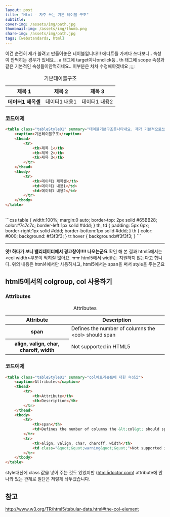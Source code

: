 ```yaml
---
layout: post
title: "Html - 자주 쓰는 기본 테이블 구조"
subtitle: 
cover-img: /assets/img/path.jpg
thumbnail-img: /assets/img/thumb.png
share-img: /assets/img/path.jpg
tags: [webstandards, html]
---
```

이건 순전히 제가 쓸려고 만들어놓은 테이블입니다!!! 에디트를 가져다 쓰다보니.. 속성이 안먹히는 경우가 있네요… a 태그에 target이나onclick등.. th 태그에 scope 속성과 같은 기본적인 속성들이안먹히네요.. 이부분은 차차 수정해야겠네요 ;;;;
<!--more-->

<table class="tableStyle01" summary="테이블기본구조를나타내요. 제가 기본적으로쓰는 스타일">
    <caption>기본테이블구조</caption>
    <thead>
    <tr>
        <th>제목 1</th>
        <th>제목 2</th>
        <th>제목 3</th>
    </tr>
    </thead>
    <tbody>
    <tr>
        <th>데이터1 제목셀</th>
        <td>데이터1 내용1</td>
        <td>데이터1 내용2</td>
    </tr>
    </tbody>
</table>

### 코드예제
```html
<table class="tableStyle01" summary="테이블기본구조를나타내요. 제가 기본적으로쓰는 스타일">
    <caption>기본테이블구조</caption>
    <thead>
        <tr>
            <th>제목 1</th>
            <th>제목 2</th>
            <th>제목 3</th>
        </tr>
    </thead>
    <tbody>
        <tr>
            <th>데이터1 제목셀</th>
            <td>데이터1 내용1</td>
            <td>데이터1 내용2</td>
        </tr>
    </tbody>
</table>
```
<br>
```css
table { width:100%; margin:0 auto; border-top: 2px solid #65BB28; color:#7c7c7c; border-left:1px solid #ddd; }
th, td { padding: 5px 6px; border-right:1px solid #ddd; border-bottom:1px solid #ddd; }
th { color: #000; background: #f3f3f3; }
tr:hover { background:#f3f3f3; }
```
<hr>

<strong>앗! 하다가 보니 밸리데이터에서 경고창이!!!! 나오는군요</strong>
확인 해 본 결과 html5에서는 &lt;col width&gt;부분이 먹히질 않아요. ㅠㅠ  html5에서 width는 지원하지 않는다고 합니다. 위의 내용은 html4에서만 사용하시고, html5에서는 span을 써서 style을 주는군요

## html5에서의 colgroup, col 사용하기
### Attributes
<table class="tableStyle01" summary="col에트리뷰트에 대한 속성값">
<caption>Attributes</caption>
<thead>
    <tr>
    <th>Attribute</th>
    <th>Description</th>
    </tr>
</thead>
<tbody>
    <tr>
    <th>span</th>
    <td>Defines the number of columns the &lt;col&gt; should span</td>
    </tr>
    <tr>
    <th>align, valign, char, charoff, width</th>
    <td class="&quot;&quot;warning&quot;&quot;">Not supported in HTML5</td>
    </tr>
</tbody>
</table>

### 코드예제
```html
<table class="tableStyle01" summary="col에트리뷰트에 대한 속성값">
    <caption>Attributes</caption>
    <thead>
        <tr>
            <th>Attribute</th>
            <th>Description</th>
        </tr>
    </thead>
    <tbody>
        <tr>
            <th>span</th>
            <td>Defines the number of columns the &lt;col&gt; should span</td>
        </tr>
        <tr>
            <th>align, valign, char, charoff, width</th>
            <td class="&quot;&quot;warning&quot;&quot;">Not supported in HTML5</td>
        </tr>
    </tbody>
</table>
```

style대신에 class 값을 넣어 주는 것도 있었지만 (<a href="http://html5doctor.com/element-index/#col">html5doctor.com</a>) attribute에 안나와 있는 관계로 일단은 저렇게 놔두겠습니다.

## 참고
<a href="http://www.w3.org/TR/html5/tabular-data.html#the-col-element">http://www.w3.org/TR/html5/tabular-data.html#the-col-element</a>